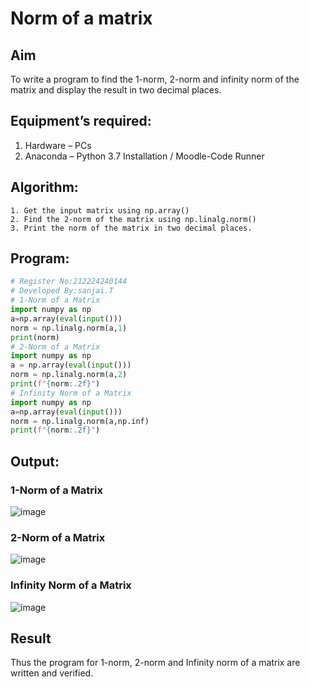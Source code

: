 # Norm of a matrix
## Aim
To write a program to find the 1-norm, 2-norm and infinity norm of the matrix and display the result in two decimal places.
## Equipment’s required:
1.	Hardware – PCs
2.	Anaconda – Python 3.7 Installation / Moodle-Code Runner
## Algorithm:
	1. Get the input matrix using np.array()   
    2. Find the 2-norm of the matrix using np.linalg.norm()
	3. Print the norm of the matrix in two decimal places.
## Program:
```Python
# Register No:212224240144
# Developed By:sanjai.T
# 1-Norm of a Matrix
import numpy as np
a=np.array(eval(input()))
norm = np.linalg.norm(a,1)
print(norm)
# 2-Norm of a Matrix
import numpy as np
a = np.array(eval(input()))
norm = np.linalg.norm(a,2)
print(f"{norm:.2f}")
# Infinity Norm of a Matrix
import numpy as np
a=np.array(eval(input()))
norm = np.linalg.norm(a,np.inf)
print(f"{norm:.2f}")

```
## Output:
### 1-Norm of a Matrix
![image](https://github.com/user-attachments/assets/f939e8be-1299-4b06-8c84-452ec28a5a71)


### 2-Norm of a Matrix
![image](https://github.com/user-attachments/assets/41deaceb-014a-4531-9bde-a010637f9556)


### Infinity Norm of a Matrix
![image](https://github.com/user-attachments/assets/1dbb5638-c7ff-4416-98fb-9fdacd9b2d99)


## Result
Thus the program for 1-norm, 2-norm and Infinity norm of a matrix are written and verified.
